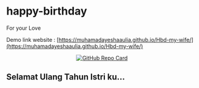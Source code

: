 # happy-birthday
For your Love


Demo link website : [https://muhamadayeshaaulia.github.io/Hbd-my-wife/](https://muhamadayeshaaulia.github.io/Hbd-my-wife/)

<p align="center">
  <a href="https://github.com/muhamadayeshaaulia/Hbd-my-wife.git">
    <img src="https://github-readme-stats.vercel.app/api/pin/?username=himangmyid&repo=happy-birthday&theme=tokyonight" alt="GitHub Repo Card">
  </a>
</p>


## Selamat Ulang Tahun Istri ku...